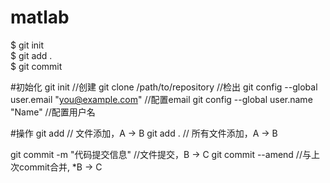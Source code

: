 # matlab

$ git init    
$ git add .    
$ git commit  

#初始化
git init //创建
git clone /path/to/repository //检出
git config --global user.email "you@example.com" //配置email
git config --global user.name "Name" //配置用户名

#操作
git add <file> // 文件添加，A → B
git add . // 所有文件添加，A → B

git commit -m "代码提交信息" //文件提交，B → C
git commit --amend //与上次commit合并, *B → C